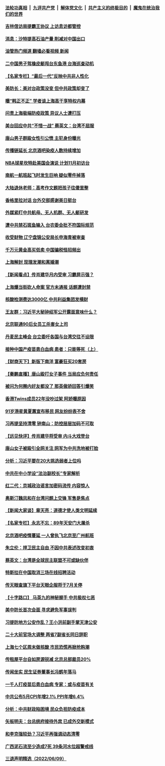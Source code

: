 ####  [法轮功真相](../../../../basic/blob/master/README.md?t=06120302) &nbsp;|&nbsp; [九评共产党](../../../../9ping.md/blob/master/README.md?t=06120302) &nbsp;|&nbsp; [解体党文化](../../../../jtdwh.md/blob/master/README.md?t=06120302)  &nbsp;|&nbsp; [共产主义的终极目的](../../../../gczydzjmd.md/blob/master/README.md?t=06120302) &nbsp;|&nbsp; [魔鬼在统治我们的世界](../../../../mgztzwmdsj.md/blob/master/README.md?t=06120302) 

#### [吉林信访局提霸王协议 上访息访都管控](../pages/nsc413/n13757307.md?t=06120302) 

#### [消息：沙特提高石油产量 削减对中国出口](../pages/nsc413/n13757295.md?t=06120302) 

#### [油管热门频道 翻墙必看视频 新闻](http://45.76.130.85:81/youtube.html?06120302)

#### [二中国男子驾橡皮艇闯台东鱼港 台海巡查动机](../pages/nsc413/n13757297.md?t=06120302) 

#### [【名家专栏】“最后一代”反映中共非人性化](../pages/nsc413/n13756676.md?t=06120302) 

#### [美防长：美对台政策没变 但中共政策却变了](../pages/nsc413/n13757281.md?t=06120302) 

#### [曝“韩正不正” 学者谈上海高干享特权内幕](../pages/nsc413/n13757212.md?t=06120302) 

#### [问责上海极端防疫政策 异议人士遭打压](../pages/nsc413/n13757256.md?t=06120302) 

#### [美台回应中共“不惜一战” 蔡英文：台湾不屈服](../pages/nsc413/n13757118.md?t=06120302) 

#### [唐山男子群殴女性引公愤 主犯身份曝光](../pages/nsc413/n13757180.md?t=06120302) 

#### [传播链延长 北京酒吧染疫人数持续增加](../pages/nsc413/n13757164.md?t=06120302) 

#### [NBA球星坎特赴美国会演说 计划11月初访台](../pages/nsc413/n13757144.md?t=06120302) 

#### [南航一航班起飞时发生巨响 疑似零件掉落](../pages/nsc413/n13757109.md?t=06120302) 

#### [大陆退休老师：高考作文题把孩子往傻里整](../pages/nsc413/n13757103.md?t=06120302) 

#### [香格里拉对话 台外交部感谢美日挺台](../pages/nsc413/n13757094.md?t=06120302) 

#### [外媒紧盯中共航母、无人机群、无人艇研发](../pages/nsc413/n13757054.md?t=06120302) 

#### [遭中共禁石斑鱼输入 台农委会批不符国际规范](../pages/nsc413/n13757003.md?t=06120302) 

#### [收受财物 辽宁盘锦公安局长申海青被审查](../pages/nsc413/n13757068.md?t=06120302) 

#### [千万元黄金高买低卖 中国骗税怪招频出](../pages/nsc413/n13757073.md?t=06120302) 


#### [上海解封 现理发潮和离婚潮](../pages/nsc413/n13757062.md?t=06120302) 

#### [【新闻看点】传肖建华月内受审 习霸屏示强？](../pages/nsc413/n13756863.md?t=06120302) 

#### [上海爆当街砍人命案 官方未通报 话题遭封禁](../pages/nsc413/n13756964.md?t=06120302) 

#### [核酸检测费达3000亿 中共利益集团发横财](../pages/nsc413/n13757046.md?t=06120302) 

#### [王友群：习近平大秘钟绍军公开露面意味什么？](../pages/nsc413/n13756934.md?t=06120302) 

#### [北京联通90后女员工杀害女上司](../pages/nsc413/n13756962.md?t=06120302) 

#### [丹麦民主峰会 台立委吁各国与台湾交往不设限](../pages/nsc413/n13756929.md?t=06120302) 

#### [接种中国产疫苗患白血病 患者：只能等死（上）](../pages/nsc413/n13756744.md?t=06120302) 

#### [【财商天下】新版下南洋 富豪狂买20套房](../pages/nsc413/n13756795.md?t=06120302) 

#### [【秦鹏直播】唐山殴打女子事件 当局应负何责任](../pages/nsc413/n13756831.md?t=06120302) 

#### [被问为何圈内好友都没了 那英傲骄回答引爆笑](../pages/nsc413/n13756813.md?t=06120302) 

#### [香港Twins成员22年没吵过架 阿娇曝原因](../pages/nsc413/n13756846.md?t=06120302) 

#### [91岁港星黄夏蕙宣布移民 网友纷纷表不舍](../pages/nsc413/n13756794.md?t=06120302) 

#### [习再提坚持清零 钟南山：防控层层加码不可取](../pages/nsc413/n13756635.md?t=06120302) 

#### [【远见快评】传肖建华将受审 内斗大戏登台](../pages/nsc413/n13756829.md?t=06120302) 

#### [唐山女子被殴引全网关注 网军为中共洗地被打脸](../pages/nsc413/n13756814.md?t=06120302) 

#### [分析：习近平要在20大挑选弱者上位吗](../pages/nsc413/n13756800.md?t=06120302) 

#### [中共在中小学设“法治副校长”专家解析](../pages/nsc413/n13756546.md?t=06120302) 

#### [红二代：京城政治谣言加密码流传 内容惊人](../pages/nsc413/n13756750.md?t=06120302) 

#### [奥斯汀魏凤和在台湾问题上交锋 军售是焦点](../pages/nsc413/n13756729.md?t=06120302) 

#### [【新闻大家谈】章天亮：道德才使人类文明延续](../pages/nsc413/n13756684.md?t=06120302) 

#### [【名家专栏】永志不忘：89年天安门大屠杀](../pages/nsc413/n13756657.md?t=06120302) 

#### [北京酒吧疫情蔓延 一人曾执飞北京至广州航班](../pages/nsc413/n13755741.md?t=06120302) 

#### [朱立伦：捍卫民主自由 不因中共表述改变初衷](../pages/nsc413/n13756564.md?t=06120302) 

#### [蔡英文：台湾是全球民主联盟不可或缺伙伴](../pages/nsc413/n13756712.md?t=06120302) 

#### [特斯拉在中国取消三场在线招聘活动](../pages/nsc413/n13756628.md?t=06120302) 

#### [传天眼查旗下平台天眼企服将于7月关停](../pages/nsc413/n13756707.md?t=06120302) 

#### [【十字路口】 马英九的神秘握手 中共极权七恶](../pages/nsc413/n13756688.md?t=06120302) 

#### [美中防长首次会面 寻求避免军事误判](../pages/nsc413/n13756558.md?t=06120302) 

#### [习提防地方公安作乱？王小洪前副手掌天津公安](../pages/nsc413/n13756607.md?t=06120302) 

#### [二十大前官场大调整 两省7副省长同日辞职](../pages/nsc413/n13756604.md?t=06120302) 

#### [上海七个区周末做核酸 市民恐慌再掀抢购潮](../pages/nsc413/n13756508.md?t=06120302) 

#### [传租屋平台自如房源锐减  北京总部裁员20%](../pages/nsc413/n13756514.md?t=06120302) 

#### [传闻坐实 民生证券董事长冯鹤年落马](../pages/nsc413/n13756425.md?t=06120302) 

#### [一千人打疫苗后患白血病 专家：或与疫苗有关](../pages/nsc413/n13755932.md?t=06120302) 

#### [中共公布5月CPI年增2.1% PPI年增6.4%](../pages/nsc413/n13756337.md?t=06120302) 

#### [分析：中共财政陷困境 民众负担防疫成本](../pages/nsc413/n13756242.md?t=06120302) 

#### [矢板明夫：台总统府接待外宾 已成外交新模式](../pages/nsc413/n13756264.md?t=06120302) 

#### [和李克强较劲？习近平再强调动态清零](../pages/nsc413/n13756346.md?t=06120302) 

#### [广西泥石流至少造成7死 39条河水位超警戒线](../pages/nsc413/n13756322.md?t=06120302) 

#### [三退声明精选（2022/06/09）](../pages/nsc413/n13756343.md?t=06120302) 

<img src='http://gfw-breaker.win/goodnews/indexes/nsc413.md' width='0px' height='0px'/>
